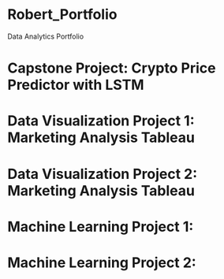 # Robert_Portfolio
Data Analytics Portfolio

# Capstone Project: Crypto Price Predictor with LSTM

# Data Visualization Project 1: Marketing Analysis Tableau 

# Data Visualization Project 2: Marketing Analysis Tableau 

# Machine Learning Project 1: 

# Machine Learning Project 2: 

